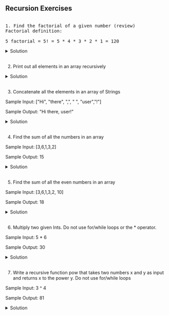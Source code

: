 ## Recursion Exercises

<pre> 
1. Find the factorial of a given number (review)
Factorial definition:

5 factorial = 5! = 5 * 4 * 3 * 2 * 1 = 120
</pre> 

<details> 
  <summary>Solution</summary> 
	
 ```swift 
 
 ```
</details> 
	
</br>
	
2. Print out all elements in an array recursively

<details> 
  <summary>Solution</summary> 
	
 ```swift 
 
 ```
</details> 
	
</br>

3. Concatenate all the elements in an array of Strings

Sample Input: ["Hi", "there", ",", " ", "user","!"]

Sample Output: "Hi there, user!"

<details> 
  <summary>Solution</summary> 
	
 ```swift 
 
 ```
</details> 
	
</br> 

4. Find the sum of all the numbers in an array

Sample Input: [3,6,1,3,2]

Sample Output: 15

<details> 
  <summary>Solution</summary> 
	
 ```swift 
 
 ```
</details> 

</br>


5. Find the sum of all the even numbers in an array

Sample Input: [3,6,1,3,2, 10]

Sample Output: 18

<details> 
  <summary>Solution</summary> 
	
 ```swift 
 
 ```
</details> 
	
</br>

6. Multiply two given Ints.  Do not use for/while loops or the * operator.

Sample Input: 5 * 6

Sample Output: 30

<details> 
  <summary>Solution</summary> 
	
 ```swift 
 
 ```
</details> 
	
</br>

7. Write a recursive function pow that takes two numbers x and y as input and returns x to the power y.  Do not use for/while loops

Sample Input: 3 ^ 4

Sample Output: 81

<details> 
  <summary>Solution</summary> 
	
 ```swift 
 
 ```
</details> 
 
	
